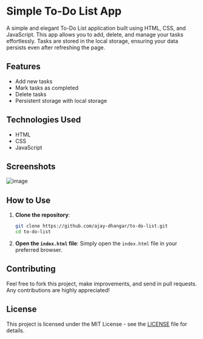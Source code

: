 # Simple To-Do List App

A simple and elegant To-Do List application built using HTML, CSS, and JavaScript. This app allows you to add, delete, and manage your tasks effortlessly. Tasks are stored in the local storage, ensuring your data persists even after refreshing the page.

## Features

- Add new tasks
- Mark tasks as completed
- Delete tasks
- Persistent storage with local storage

## Technologies Used

- HTML
- CSS
- JavaScript

## Screenshots

![image](https://github.com/Ajay-Dhangar/to-do-list/assets/99037494/636bed67-d456-40ed-98ac-a575436a798c)


## How to Use

1. **Clone the repository**:
    ```bash
    git clone https://github.com/ajay-dhangar/to-do-list.git
    cd to-do-list
    ```

2. **Open the `index.html` file**:
    Simply open the `index.html` file in your preferred browser.

## Contributing

Feel free to fork this project, make improvements, and send in pull requests. Any contributions are highly appreciated!

## License

This project is licensed under the MIT License - see the [LICENSE](LICENSE) file for details.
